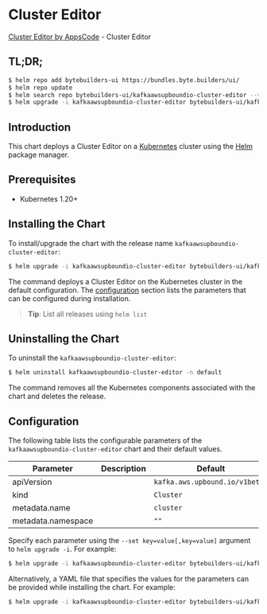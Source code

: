 # Cluster Editor

[Cluster Editor by AppsCode](https://byte.builders) - Cluster Editor

## TL;DR;

```bash
$ helm repo add bytebuilders-ui https://bundles.byte.builders/ui/
$ helm repo update
$ helm search repo bytebuilders-ui/kafkaawsupboundio-cluster-editor --version=v0.4.18
$ helm upgrade -i kafkaawsupboundio-cluster-editor bytebuilders-ui/kafkaawsupboundio-cluster-editor -n default --create-namespace --version=v0.4.18
```

## Introduction

This chart deploys a Cluster Editor on a [Kubernetes](http://kubernetes.io) cluster using the [Helm](https://helm.sh) package manager.

## Prerequisites

- Kubernetes 1.20+

## Installing the Chart

To install/upgrade the chart with the release name `kafkaawsupboundio-cluster-editor`:

```bash
$ helm upgrade -i kafkaawsupboundio-cluster-editor bytebuilders-ui/kafkaawsupboundio-cluster-editor -n default --create-namespace --version=v0.4.18
```

The command deploys a Cluster Editor on the Kubernetes cluster in the default configuration. The [configuration](#configuration) section lists the parameters that can be configured during installation.

> **Tip**: List all releases using `helm list`

## Uninstalling the Chart

To uninstall the `kafkaawsupboundio-cluster-editor`:

```bash
$ helm uninstall kafkaawsupboundio-cluster-editor -n default
```

The command removes all the Kubernetes components associated with the chart and deletes the release.

## Configuration

The following table lists the configurable parameters of the `kafkaawsupboundio-cluster-editor` chart and their default values.

|     Parameter      | Description |                  Default                  |
|--------------------|-------------|-------------------------------------------|
| apiVersion         |             | <code>kafka.aws.upbound.io/v1beta1</code> |
| kind               |             | <code>Cluster</code>                      |
| metadata.name      |             | <code>cluster</code>                      |
| metadata.namespace |             | <code>""</code>                           |


Specify each parameter using the `--set key=value[,key=value]` argument to `helm upgrade -i`. For example:

```bash
$ helm upgrade -i kafkaawsupboundio-cluster-editor bytebuilders-ui/kafkaawsupboundio-cluster-editor -n default --create-namespace --version=v0.4.18 --set apiVersion=kafka.aws.upbound.io/v1beta1
```

Alternatively, a YAML file that specifies the values for the parameters can be provided while
installing the chart. For example:

```bash
$ helm upgrade -i kafkaawsupboundio-cluster-editor bytebuilders-ui/kafkaawsupboundio-cluster-editor -n default --create-namespace --version=v0.4.18 --values values.yaml
```
